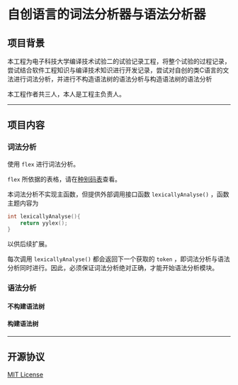 # 自创语言的词法分析器与语法分析器

## 项目背景

本工程为电子科技大学编译技术试验二的试验记录工程，将整个试验的过程记录，尝试结合软件工程知识与编译技术知识进行开发记录，尝试对自创的类C语言的文法进行词法分析，并进行不构造语法树的语法分析与构造语法树的语法分析

本工程作者共三人，本人是工程主负责人。

---

## 项目内容

### 词法分析

使用 `flex` 进行词法分析。

`flex` 所依据的表格，请在[种别码表](./documents/种别码表.md)查看。

本词法分析不实现主函数，但提供外部调用接口函数 `lexicallyAnalyse()` ，函数主题内容为

```c
int lexicallyAnalyse(){
    return yylex();
}
```

以供后续扩展。

每次调用 `lexicallyAnalyse()` 都会返回下一个获取的 `token` ，即词法分析与语法分析同时进行。因此，必须保证词法分析绝对正确，才能开始语法分析模块。

### 语法分析

#### 不构建语法树





#### 构建语法树





---

## 开源协议

[MIT License](https://qaqddbest.github.io/MIT.html)
